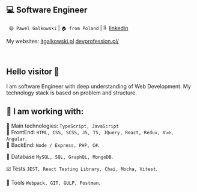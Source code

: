 
## 💻 Software Engineer

` 😄 Pawel Galkowski` |  `🏠 from Poland` | [<img src="https://avatars3.githubusercontent.com/u/357098" width="15" height="15" alt="linkedin logo"/>linkedin](https://www.linkedin.com/in/pawel-galkowski/)

My websites:
[itgalkowski.pl](https://itgalkowski.pl/)
[devprofession.pl/](https://devprofession.pl/)

<br />

## Hello visitor 👋 

I am software Engineer with deep understanding of Web Development.
My technology stack is based on problem and structure.

## 📓 I am working with:
🔧 Main technologies:
`TypeScript, JavaScript`<br />
🔧 FrontEnd:
`HTML, CSS, SCSS, JS, TS, JQuery, React, Redux, Vue, Angular`. <br />
🔧 BackEnd:
`Node / Express, PHP, C#`.

📖 Database
`MySQL, SQL, GraphQL, MongoDB`.

☑️ Tests
`JEST, React Testing Library, Chai, Mocha, Vitest`.

🔨 Tools
 `Webpack, GIT, GULP, Postman`.
